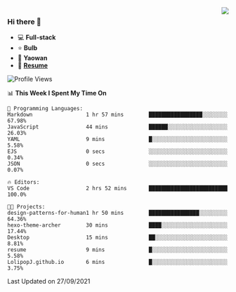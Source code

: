 <img align="right" src="https://github-readme-stats.vercel.app/api?username=LolipopJ&show_icons=true&count_private=true&hide_title=true&include_all_commits=true&theme=vue">

### Hi there 👋

- :computer: **Full-stack**
- :star: **Bulb**
- :pill: **Yaowan**
- :milky_way: [**Resume**](https://cdn.jsdelivr.net/gh/lolipopj/resume/export/resume-en.pdf)

<!--START_SECTION:waka-->
![Profile Views](http://img.shields.io/badge/Profile%20Views-0-blue)

📊 **This Week I Spent My Time On** 

```text
💬 Programming Languages: 
Markdown                 1 hr 57 mins        █████████████████░░░░░░░░   67.98% 
JavaScript               44 mins             ██████░░░░░░░░░░░░░░░░░░░   26.03% 
YAML                     9 mins              █░░░░░░░░░░░░░░░░░░░░░░░░   5.58% 
EJS                      0 secs              ░░░░░░░░░░░░░░░░░░░░░░░░░   0.34% 
JSON                     0 secs              ░░░░░░░░░░░░░░░░░░░░░░░░░   0.07%

🔥 Editors: 
VS Code                  2 hrs 52 mins       █████████████████████████   100.0%

🐱‍💻 Projects: 
design-patterns-for-human1 hr 50 mins        ████████████████░░░░░░░░░   64.36% 
hexo-theme-archer        30 mins             ████░░░░░░░░░░░░░░░░░░░░░   17.44% 
Desktop                  15 mins             ██░░░░░░░░░░░░░░░░░░░░░░░   8.81% 
resume                   9 mins              █░░░░░░░░░░░░░░░░░░░░░░░░   5.58% 
LolipopJ.github.io       6 mins              █░░░░░░░░░░░░░░░░░░░░░░░░   3.75%

```


 Last Updated on 27/09/2021
<!--END_SECTION:waka-->
